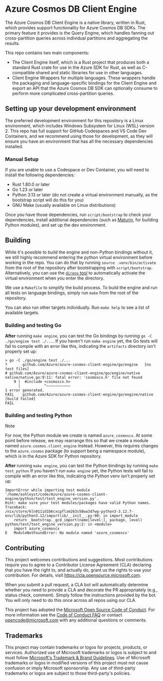 # Azure Cosmos DB Client Engine

The Azure Cosmos DB Client Engine is a native library, written in Rust, which provides support functionality for Azure Cosmos DB SDKs.
The primary feature it provides is the Query Engine, which handles fanning out cross-partition queries across individual partitions and aggregating the results.

This repo contains two main components:

* The Client Engine itself, which is a Rust project that produces both a standard Rust crate for use in the Azure SDK for Rust, as well as C-compatible shared and static libraries for use in other languages.
* Client Engine Wrappers for multiple languages. These wrappers handle the packaging and language-specific bindings for the Client Engine and export an API that the Azure Cosmos DB SDK can optionally consume to perform more complicated cross-partition queries.

## Setting up your development environment

The preferred development environment for this repository is a Linux environment, which includes Windows Subsystem for Linux (WSL) version 2.
This repo has full support for GitHub Codespaces and VS Code Dev Containers, and we recommend using those for development, as they will ensure you have an environment that has all the necessary dependencies installed.

### Manual Setup

If you are unable to use a Codespace or Dev Container, you will need to install the following dependencies:

* Rust 1.80.0 or later
* Go 1.23 or later
* Python 3.13 or later (do not create a virtual environment manually, as the bootstrap script will do this for you)
* GNU Make (usually available on Linux distributions)

Once you have those dependencies, run `script/bootstrap` to check your dependencies, install additional dependencies (such as [Maturin](https://maturin.rs), for building Python modules), and set up the dev environment.

## Building

While it's possible to build the engine and non-Python bindings without it, we still highly recommend entering the python virtual environment before working in the repo.
You can do that by running `source .venv/bin/activate` from the root of the repository after bootstrapping with `script/bootstrap`.
Alternatively, you can use the [`direnv` tool](https://github.com/direnv/direnv) to automatically activate the virtual environment when you enter the directory.

We use a `Makefile` to simplify the build process. To build the engine and run all tests on language bindings, simply run `make` from the root of the repository.

You can also run other targets individually.
Run `make help` to see a list of available targets.

### Building and testing Go

**After** running `make engine`, you can test the Go bindings by running `go -C ./go/engine test ./...`.
If you haven't run `make engine` yet, the Go tests will fail to compile with an error like this, indicating the `artifacts` directory isn't properly set up:

```
> go -C ./go/engine test ./...
?       github.com/Azure/azure-cosmos-client-engine/go/engine   [no test files]
# github.com/Azure/azure-cosmos-client-engine/go/engine/native
native/native.go:9:11: fatal error: 'cosmoscx.h' file not found
    9 |  #include <cosmoscx.h>
      |           ^~~~~~~~~~~~
1 error generated.
FAIL    github.com/Azure/azure-cosmos-client-engine/go/engine/native [build failed]
FAIL
```

### Building and testing Python

> [!NOTE]
> For now, the Python module we create is named `azure_cosmoscx`.
> At some point before release, we may rearrange this so that we create a module named `azure.cosmos.client_engine` instead.
> However, this requires changes to the `azure.cosmos` package (to support being a namespace module), which is in the Azure SDK for Python repository.

**After** running `make engine`, you can test the Python bindings by running `make test_python`
If you haven't run `make engine` yet, the Python tests will fail to compile with an error like this, indicating the Python venv isn't properly set up:

```
ImportError while importing test module '/home/ashleyst/code/Azure/azure-cosmos-client-engine/python/test/test_engine_version.py'.
Hint: make sure your test modules/packages have valid Python names.
Traceback:
/nix/store/kln911id1b6cxcpflzm263s58wa3d7wg-python3-3.12.7-env/lib/python3.12/importlib/__init__.py:90: in import_module
    return _bootstrap._gcd_import(name[level:], package, level)
python/test/test_engine_version.py:2: in <module>
    import azure_cosmoscx
E   ModuleNotFoundError: No module named 'azure_cosmoscx'
```

## Contributing

This project welcomes contributions and suggestions.  Most contributions require you to agree to a
Contributor License Agreement (CLA) declaring that you have the right to, and actually do, grant us
the rights to use your contribution. For details, visit https://cla.opensource.microsoft.com.

When you submit a pull request, a CLA bot will automatically determine whether you need to provide
a CLA and decorate the PR appropriately (e.g., status check, comment). Simply follow the instructions
provided by the bot. You will only need to do this once across all repos using our CLA.

This project has adopted the [Microsoft Open Source Code of Conduct](https://opensource.microsoft.com/codeofconduct/).
For more information see the [Code of Conduct FAQ](https://opensource.microsoft.com/codeofconduct/faq/) or
contact [opencode@microsoft.com](mailto:opencode@microsoft.com) with any additional questions or comments.

## Trademarks

This project may contain trademarks or logos for projects, products, or services. Authorized use of Microsoft 
trademarks or logos is subject to and must follow 
[Microsoft's Trademark & Brand Guidelines](https://www.microsoft.com/en-us/legal/intellectualproperty/trademarks/usage/general).
Use of Microsoft trademarks or logos in modified versions of this project must not cause confusion or imply Microsoft sponsorship.
Any use of third-party trademarks or logos are subject to those third-party's policies.
